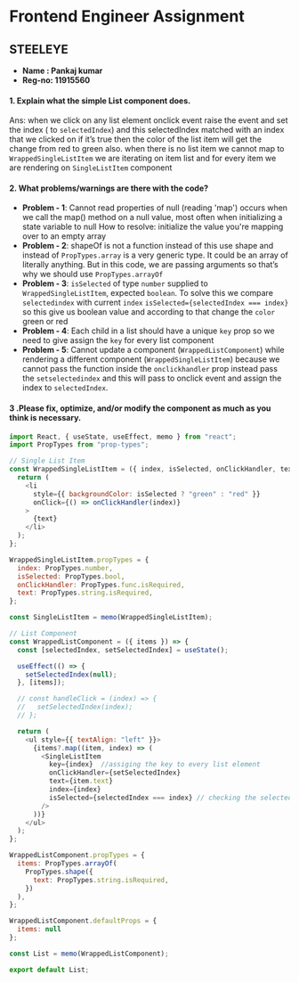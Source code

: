 # Frontend Engineer Assignment
##  STEELEYE


- **Name : Pankaj kumar**
- **Reg-no: 11915560**

#### 1. Explain what the simple List component does.

Ans:   when we click on any list element onclick event raise the event and set the index ( to `selectedIndex`)  and this selectedIndex matched with an index that we clicked on if it’s true then the color of the list item will get the change from red to green also. when there is no list item we cannot map to `WrappedSingleListItem`   we are iterating on item list and for every item we are rendering on `SingleListItem` component 

#### 2. What problems/warnings are there with the code?

- **Problem - 1**: Cannot read properties of null (reading 'map')  occurs when we call the map() method on a null value, most often when initializing a state variable to null  How to resolve: initialize the value you're mapping over to an empty array
- **Problem - 2**: shapeOf is not a function instead of this use shape and instead of `PropTypes.array` is a very generic type. It could be an array of literally anything. But in this code, we are passing arguments so that’s why we should use `PropTypes.arrayOf` 
- **Problem - 3**: `isSelected` of type `number` supplied to `WrappedSingleListItem`, expected `boolean`. To solve this we compare `selectedindex` with current `index` `isSelected={selectedIndex === index}` so this give us boolean value and according to that change the `color` green or red
- **Problem - 4**:   Each child in a list should have a unique `key` prop so we need to give assign the `key` for every list component 
- **Problem - 5**:  Cannot update a component (`WrappedListComponent`) while rendering a different component (`WrappedSingleListItem`) because we cannot pass the function inside the `onclickhandler` prop instead pass the `setselectedindex` and this will pass to onclick event and assign the index to `selectedIndex`.

#### 3  .Please fix, optimize, and/or modify the component as much as you think is necessary.

``` javascript 
import React, { useState, useEffect, memo } from "react";
import PropTypes from "prop-types";

// Single List Item
const WrappedSingleListItem = ({ index, isSelected, onClickHandler, text }) => {
  return (
    <li
      style={{ backgroundColor: isSelected ? "green" : "red" }}
      onClick={() => onClickHandler(index)}
    >
      {text}
    </li>
  );
};

WrappedSingleListItem.propTypes = {
  index: PropTypes.number,
  isSelected: PropTypes.bool,
  onClickHandler: PropTypes.func.isRequired,
  text: PropTypes.string.isRequired,
};

const SingleListItem = memo(WrappedSingleListItem);

// List Component
const WrappedListComponent = ({ items }) => {
  const [selectedIndex, setSelectedIndex] = useState();

  useEffect(() => {
    setSelectedIndex(null);
  }, [items]);

  // const handleClick = (index) => {
  //   setSelectedIndex(index);
  // };

  return (
    <ul style={{ textAlign: "left" }}>
      {items?.map((item, index) => (
        <SingleListItem
          key={index}  //assiging the key to every list element 
          onClickHandler={setSelectedIndex}
          text={item.text}
          index={index}
          isSelected={selectedIndex === index} // checking the selected index with index 
        />
      ))}
    </ul>
  );
};

WrappedListComponent.propTypes = {
  items: PropTypes.arrayOf(
    PropTypes.shape({
      text: PropTypes.string.isRequired,
    })
  ),
};

WrappedListComponent.defaultProps = {
  items: null
};

const List = memo(WrappedListComponent);

export default List;
```
